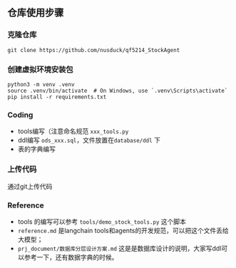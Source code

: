 ## 仓库使用步骤
### 克隆仓库
```shell
git clone https://github.com/nusduck/qf5214_StockAgent
```
### 创建虚拟环境安装包
```shell
python3 -m venv .venv
source .venv/bin/activate  # On Windows, use `.venv\Scripts\activate`
pip install -r requirements.txt
```
### Coding
- tools编写（注意命名规范 `xxx_tools.py`
- ddl编写 `ods_xxx.sql`，文件放置在`database/ddl` 下
- 表的字典编写

### 上传代码
通过git上传代码

### Reference
- tools 的编写可以参考 `tools/demo_stock_tools.py` 这个脚本
- `reference.md` 是langchain tools和agents的开发规范，可以把这个文件丢给大模型；
- `prj_document/数据库分层设计方案.md` 这是是数据库设计的说明，大家写ddl可以参考一下，还有数据字典的时候。
